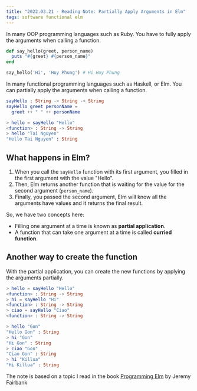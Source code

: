 ```yaml
---
title: "2022.03.21 - Reading Note: Partially Apply Arguments in Elm"
tags: software functional elm
---
```


In many OOP programming languages such as Ruby. You have to fully apply the arguments when calling a function.

```ruby
def say_hello(greet, person_name)
  puts "#{greet} #{person_name}"
end

say_hello('Hi', 'Huy Phung') # Hi Huy Phung
```

In many functional programming languages such as Haskell, or Elm. You can partially apply the arguments when calling a function.

```elm
sayHello : String -> String -> String
sayHello greet personName =
  greet ++ " " ++ personName

> hello = sayHello "Hello"
<function> : String -> String
> hello "Tai Nguyen"
"Hello Tai Nguyen" : String
```

## What happens in Elm?

1. When you call the `sayHello` function with its first argument, you filled in the first argument with the value "Hello".
2. Then, Elm returns another function that is waiting for the value for the second argument (`person_name`).
3. Finally, you passed the second argument, Elm will know all the arguments have values and it returns the final result.

So, we have two concepts here:

- Filling one argument at a time is known as **partial application**.
- A function that can take one argument at a time is called **curried function**.

## Another way to create the function

With the partial application, you can create the new functions by applying the arguments partially.

```elm
> hello = sayHello "Hello"
<function> : String -> String
> hi = sayHello "Hi"
<function> : String -> String
> ciao = sayHello "Ciao"
<function> : String -> String

> hello "Gon"
"Hello Gon" : String
> hi "Gon"
"Hi Gon" : String
> ciao "Gon"
"Ciao Gon" : String
> hi "Killua"
"Hi Killua" : String
```

The note is based on a topic I read in the book [Programming Elm](https://pragprog.com/titles/jfelm/programming-elm/) by Jeremy Fairbank
